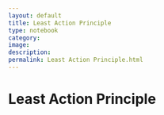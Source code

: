 ```yaml
---
layout: default
title: Least Action Principle
type: notebook
category:
image:
description:
permalink: Least Action Principle.html
---
```



# Least Action Principle